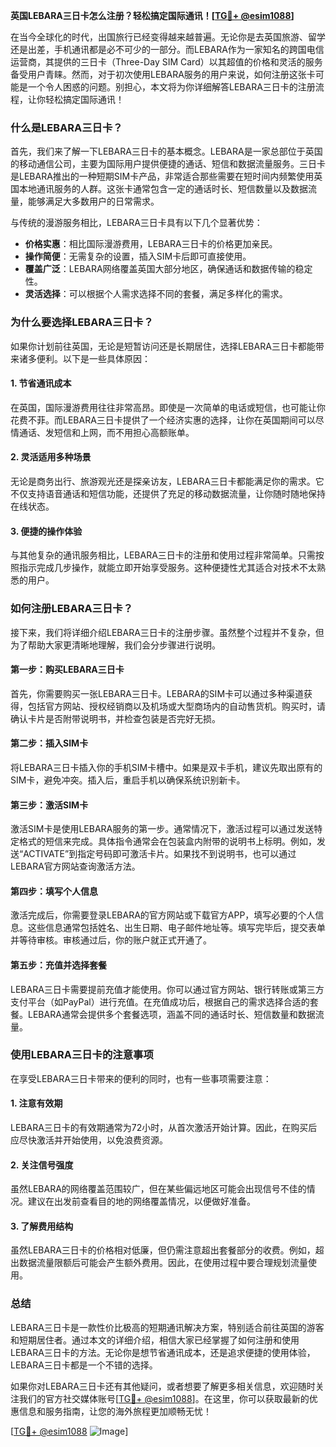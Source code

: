 **英国LEBARA三日卡怎么注册？轻松搞定国际通讯！[[TG💪+ @esim1088](https://t.me/s/esim1088)]**

在当今全球化的时代，出国旅行已经变得越来越普遍。无论你是去英国旅游、留学还是出差，手机通讯都是必不可少的一部分。而LEBARA作为一家知名的跨国电信运营商，其提供的三日卡（Three-Day SIM Card）以其超值的价格和灵活的服务备受用户青睐。然而，对于初次使用LEBARA服务的用户来说，如何注册这张卡可能是一个令人困惑的问题。别担心，本文将为你详细解答LEBARA三日卡的注册流程，让你轻松搞定国际通讯！

### **什么是LEBARA三日卡？**

首先，我们来了解一下LEBARA三日卡的基本概念。LEBARA是一家总部位于英国的移动通信公司，主要为国际用户提供便捷的通话、短信和数据流量服务。三日卡是LEBARA推出的一种短期SIM卡产品，非常适合那些需要在短时间内频繁使用英国本地通讯服务的人群。这张卡通常包含一定的通话时长、短信数量以及数据流量，能够满足大多数用户的日常需求。

与传统的漫游服务相比，LEBARA三日卡具有以下几个显著优势：

- **价格实惠**：相比国际漫游费用，LEBARA三日卡的价格更加亲民。
- **操作简便**：无需复杂的设置，插入SIM卡后即可直接使用。
- **覆盖广泛**：LEBARA网络覆盖英国大部分地区，确保通话和数据传输的稳定性。
- **灵活选择**：可以根据个人需求选择不同的套餐，满足多样化的需求。

### **为什么要选择LEBARA三日卡？**

如果你计划前往英国，无论是短暂访问还是长期居住，选择LEBARA三日卡都能带来诸多便利。以下是一些具体原因：

#### **1. 节省通讯成本**
在英国，国际漫游费用往往非常高昂。即使是一次简单的电话或短信，也可能让你花费不菲。而LEBARA三日卡提供了一个经济实惠的选择，让你在英国期间可以尽情通话、发短信和上网，而不用担心高额账单。

#### **2. 灵活适用多种场景**
无论是商务出行、旅游观光还是探亲访友，LEBARA三日卡都能满足你的需求。它不仅支持语音通话和短信功能，还提供了充足的移动数据流量，让你随时随地保持在线状态。

#### **3. 便捷的操作体验**
与其他复杂的通讯服务相比，LEBARA三日卡的注册和使用过程非常简单。只需按照指示完成几步操作，就能立即开始享受服务。这种便捷性尤其适合对技术不太熟悉的用户。

### **如何注册LEBARA三日卡？**

接下来，我们将详细介绍LEBARA三日卡的注册步骤。虽然整个过程并不复杂，但为了帮助大家更清晰地理解，我们会分步骤进行说明。

#### **第一步：购买LEBARA三日卡**
首先，你需要购买一张LEBARA三日卡。LEBARA的SIM卡可以通过多种渠道获得，包括官方网站、授权经销商以及机场或大型商场内的自动售货机。购买时，请确认卡片是否附带说明书，并检查包装是否完好无损。

#### **第二步：插入SIM卡**
将LEBARA三日卡插入你的手机SIM卡槽中。如果是双卡手机，建议先取出原有的SIM卡，避免冲突。插入后，重启手机以确保系统识别新卡。

#### **第三步：激活SIM卡**
激活SIM卡是使用LEBARA服务的第一步。通常情况下，激活过程可以通过发送特定格式的短信来完成。具体指令通常会在包装盒内附带的说明书上标明。例如，发送“ACTIVATE”到指定号码即可激活卡片。如果找不到说明书，也可以通过LEBARA官方网站查询激活方法。

#### **第四步：填写个人信息**
激活完成后，你需要登录LEBARA的官方网站或下载官方APP，填写必要的个人信息。这些信息通常包括姓名、出生日期、电子邮件地址等。填写完毕后，提交表单并等待审核。审核通过后，你的账户就正式开通了。

#### **第五步：充值并选择套餐**
LEBARA三日卡需要提前充值才能使用。你可以通过官方网站、银行转账或第三方支付平台（如PayPal）进行充值。在充值成功后，根据自己的需求选择合适的套餐。LEBARA通常会提供多个套餐选项，涵盖不同的通话时长、短信数量和数据流量。

### **使用LEBARA三日卡的注意事项**

在享受LEBARA三日卡带来的便利的同时，也有一些事项需要注意：

#### **1. 注意有效期**
LEBARA三日卡的有效期通常为72小时，从首次激活开始计算。因此，在购买后应尽快激活并开始使用，以免浪费资源。

#### **2. 关注信号强度**
虽然LEBARA的网络覆盖范围较广，但在某些偏远地区可能会出现信号不佳的情况。建议在出发前查看目的地的网络覆盖情况，以便做好准备。

#### **3. 了解费用结构**
虽然LEBARA三日卡的价格相对低廉，但仍需注意超出套餐部分的收费。例如，超出数据流量限额后可能会产生额外费用。因此，在使用过程中要合理规划流量使用。

### **总结**

LEBARA三日卡是一款性价比极高的短期通讯解决方案，特别适合前往英国的游客和短期居住者。通过本文的详细介绍，相信大家已经掌握了如何注册和使用LEBARA三日卡的方法。无论你是想节省通讯成本，还是追求便捷的使用体验，LEBARA三日卡都是一个不错的选择。

如果你对LEBARA三日卡还有其他疑问，或者想要了解更多相关信息，欢迎随时关注我们的官方社交媒体账号[[TG💪+ @esim1088](https://t.me/s/esim1088)]。在这里，你可以获取最新的优惠信息和服务指南，让您的海外旅程更加顺畅无忧！

[[TG💪+ @esim1088](https://t.me/s/esim1088) ![Image](https://i.postimg.cc/4NQfJmqS/Snipaste-2025-05-13-00-14-12.png)]